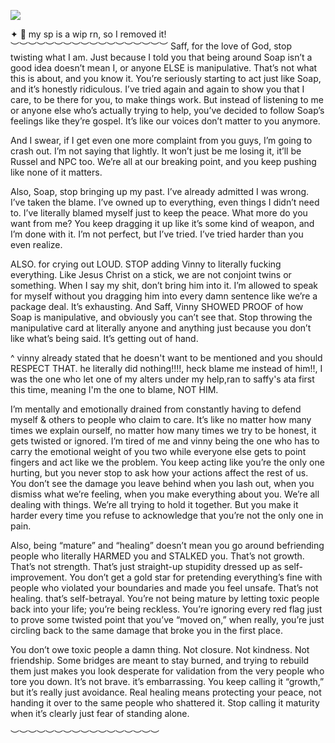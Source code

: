 ![](https://64.media.tumblr.com/da0021b3a9d594150d0af21422b5b352/9675be42b7d3a191-d3/s400x600/48cbc49b6d76c57ceba4a4097b03a706aa4cc864.pnj)


✦ 💬 my sp is a wip rn, so I removed it!
︶︶︶︶︶︶︶︶︶︶︶︶︶︶︶︶︶︶
Saff, for the love of God, stop twisting what I am. Just because I told you that being around Soap isn’t a good idea doesn’t mean I, or anyone ELSE is manipulative. That’s not what this is about, and you know it. You’re seriously starting to act just like Soap, and it’s honestly ridiculous. I’ve tried again and again to show you that I care, to be there for you, to make things work. But instead of listening to me or anyone else who’s actually trying to help, you’ve decided to follow Soap’s feelings like they’re gospel. It’s like our voices don’t matter to you anymore.

And I swear, if I get even one more complaint from you guys, I’m going to crash out. I’m not saying that lightly. It won’t just be me losing it, it’ll be Russel and NPC too. We’re all at our breaking point, and you keep pushing like none of it matters.

Also, Soap, stop bringing up my past. I’ve already admitted I was wrong. I’ve taken the blame. I’ve owned up to everything, even things I didn’t need to. I’ve literally blamed myself just to keep the peace. What more do you want from me? You keep dragging it up like it’s some kind of weapon, and I’m done with it. I’m not perfect, but I’ve tried. I’ve tried harder than you even realize.

ALSO. for crying out LOUD. STOP adding Vinny to literally fucking everything. Like Jesus Christ on a stick, we are not conjoint twins or something. When I say my shit, don’t bring him into it. I’m allowed to speak for myself without you dragging him into every damn sentence like we’re a package deal. It’s exhausting. And Saff, Vinny SHOWED PROOF of how Soap is manipulative, and obviously you can’t see that. Stop throwing the manipulative card at literally anyone and anything just because you don’t like what’s being said. It’s getting out of hand.

^ vinny already stated that he doesn't want to be mentioned and you should RESPECT THAT. he literally did nothing!!!!, heck blame me instead of him!!, I was the one who let one of my alters under my help,ran to saffy's ata first this time, meaning I'm the one to blame, NOT HIM.

I’m mentally and emotionally drained from constantly having to defend myself & others to people who claim to care. It’s like no matter how many times we explain ourself, no matter how many times we try to be honest, it gets twisted or ignored. I’m tired of me and vinny being the one who has to carry the emotional weight of you two while everyone else gets to point fingers and act like we the problem. You keep acting like you’re the only one hurting, but you never stop to ask how your actions affect the rest of us. You don’t see the damage you leave behind when you lash out, when you dismiss what we’re feeling, when you make everything about you. We’re all dealing with things. We’re all trying to hold it together. But you make it harder every time you refuse to acknowledge that you’re not the only one in pain.


Also, being “mature” and “healing” doesn’t mean you go around befriending people who literally HARMED you and STALKED you. That’s not growth. That’s not strength. That’s just straight-up stupidity dressed up as self-improvement. You don’t get a gold star for pretending everything’s fine with people who violated your boundaries and made you feel unsafe. That’s not healing. that’s self-betrayal. You’re not being mature by letting toxic people back into your life; you’re being reckless. You’re ignoring every red flag just to prove some twisted point that you’ve “moved on,” when really, you’re just circling back to the same damage that broke you in the first place.

You don’t owe toxic people a damn thing. Not closure. Not kindness. Not friendship. Some bridges are meant to stay burned, and trying to rebuild them just makes you look desperate for validation from the very people who tore you down. It’s not brave. it’s embarrassing. You keep calling it “growth,” but it’s really just avoidance. Real healing means protecting your peace, not handing it over to the same people who shattered it. Stop calling it maturity when it’s clearly just fear of standing alone.

 ︶︶︶︶︶︶︶︶︶︶︶︶︶︶︶︶︶
 
